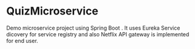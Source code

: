 # QuizMicroservice
Demo microservice project using Spring Boot . It uses Eureka Service dicovery for service registry and also Netflix API gateway is implemented for end user. 
